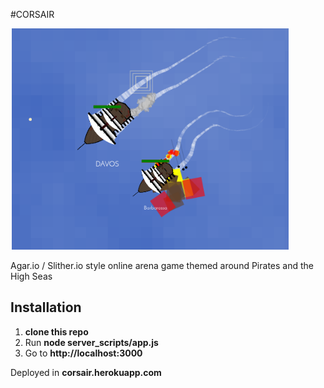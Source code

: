 #CORSAIR

![alt text](https://raw.githubusercontent.com/JayRod12/corsair/master/gameplay.png "Gameplay image")

Agar.io / Slither.io style online arena game themed around Pirates and the High Seas


## Installation



1. **clone this repo**
2. Run **node server_scripts/app.js**
3. Go to **http://localhost:3000**

Deployed in **corsair.herokuapp.com**
